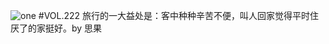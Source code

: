 ![one](http://image.wufazhuce.com/FtFTmlHzhpRz3NzL9cvlyaoIzKTD)
#VOL.222
旅行的一大益处是：客中种种辛苦不便，叫人回家觉得平时住厌了的家挺好。by 思果